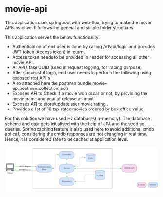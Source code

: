 # movie-api

This application uses springboot with web-flux, trying to make the movie APIs reactive. It follows the general and simple folder structures.

This application serves the below functionality:

* Authentication of end user is done by calling /v1/api/login and provides JWT token (Access token) in return.
* Access token needs to be provided in header for accessing all other movie API.
* All APIs take UUID (used in request logging, for tracing purpose)
* After successful login, end user needs to perform the following using exposed rest API's
* Also attached here the postman bundle movie-api.postman_collection.json
* Exposes API to Check if a movie won oscar or not, by providing the movie name and year of release as input
* Exposes API to store/update user movie rating .
* Provides a list of 10 top-rated movies ordered by box office value.

For this solution we have used H2 databases(in-memory). The database schema and data gets initialised with the help of JPA and the seed sql queries.
Spring caching feature is also used here to avoid additional omdb api call, considering the omdb responses are not changing in real time. Hence, it is considered safe to be cached at application level.

![Screenshot](./solution.png)